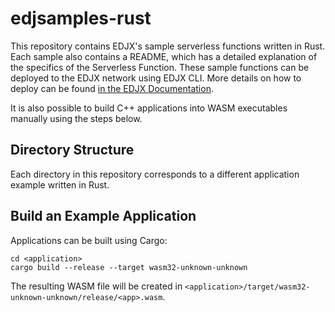 <!--
title: .'EDJX Serverless Rust Samples'
description: ' detailed serverless example functions in Rust to get started with Serverless@EDJX'
platform: EDJX
language: Rust
-->

# edjsamples-rust
This repository contains EDJX's sample serverless functions written in Rust. Each sample also contains a README, which has a detailed explanation of the specifics of the Serverless Function. These sample functions can be deployed to the EDJX network using EDJX CLI. More details on how to deploy can be found [in the EDJX Documentation](https://docs.edjx.io/docs/latest/how_tos/cli_build_wasm_file.html).

It is also possible to build C++ applications into WASM executables manually using the steps below.

## Directory Structure

Each directory in this repository corresponds to a different application example written in Rust.

## Build an Example Application

Applications can be built using Cargo:

    cd <application>
    cargo build --release --target wasm32-unknown-unknown

The resulting WASM file will be created in `<application>/target/wasm32-unknown-unknown/release/<app>.wasm`.
